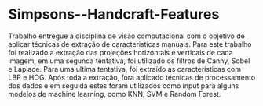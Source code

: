 # Simpsons--Handcraft-Features
Trabalho entregue à disciplina de visão computacional com o objetivo de aplicar técnicas de extração de caracteristicas manuais. 
Para este trabalho foi realizado a extração das projeções horizontais e verticais de cada imagem, em uma segunda tentativa, foi utilizado os filtros de Canny, Sobel e Laplace.
Para uma ultima tentativa, foi extraído as caracteristicas com LBP e HOG. 
Após toda a extração, fora aplicado técnicas de processamento dos dados e em seguida estes foram utilizados como input para alguns modelos de machine learning, como KNN, SVM e Random Forest. 

